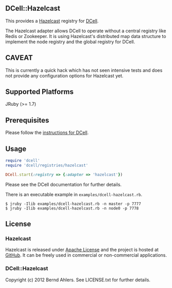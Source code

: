 DCell::Hazelcast
----------------

This provides a [Hazelcast](http://www.hazelcast.com/) registry for
[DCell](https://github.com/celluloid/dcell).

The Hazelcast adapter allows DCell to operate without a central registry like
Redis or Zookeeper. It is using Hazelcast's distributed map data structure to
implement the node registry and the global registry for DCell.

CAVEAT
------

This is currently a quick hack which has not seen intensive tests and does not
provide any configuration options for Hazelcast yet.

Supported Platforms
-------------------

JRuby (>= 1.7)

Prerequisites
-------------

Please follow the [instructions for DCell](https://github.com/celluloid/dcell).

Usage
-----

```ruby
require 'dcell'
require 'dcell/registries/hazelcast'

DCell.start(:registry => {:adapter => 'hazelcast'})
```

Please see the DCell documentation for further details.

There is an executable example in `examples/dcell-hazelcast.rb`.

    $ jruby -Ilib examples/dcell-hazelcast.rb -n master -p 7777
    $ jruby -Ilib examples/dcell-hazelcast.rb -n node0 -p 7778

License
-------

### Hazelcast

Hazelcast is released under [Apache License](http://www.apache.org/licenses/LICENSE-2.0)
and the project is hosted at [GitHub](https://github.com/hazelcast).
It can be freely used in commercial or non-commercial applications.

### DCell::Hazelcast

Copyright (c) 2012 Bernd Ahlers. See LICENSE.txt for further details.
